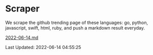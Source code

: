 # Scraper

We scrape the github trending page of these languages: go, python, javascript, swift, html, ruby, and push a markdown result everyday.

[2022-06-14.md](https://github.com/henson/Scraper/blob/master/2022-06-14.md)

Last Updated: 2022-06-14 04:55:25